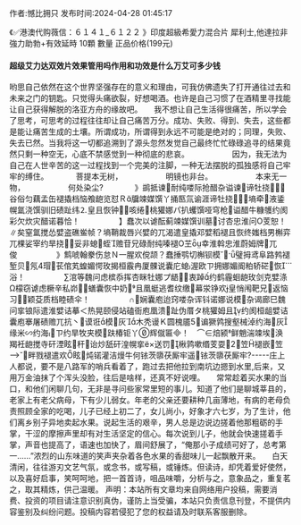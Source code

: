 <p>作者:憾比拥只 发布时间:2024-04-28 01:45:17</p>
<p>《✅港澳代购薇信：６１４１_６１２２ 》印度超級希愛力混合片 犀利士,他達拉非 強力助勃+有效延時 10顆 數量 正品价格(199元) </p>
									<h4>超级艾力达双效片效果管用吗作用和功效是什么万艾可多少钱</h4><p>哟思自己依然在这个世界坚强存在的意义和理由，可我仿佛遗失了打开通往过去和未来之门的钥匙。只觉得头痛欲裂，好想喝酒。也许是自己习惯了在酒精里寻找能让自己获得解脱的洛亚方舟的缘故吧。　　我不想让自己生活得很痛苦，所以学会了思考，可思考的过程往往却让自己痛苦万分。成功、失败、得到、失去，这些都是能让痛苦生成的土壤。所谓成功，所谓得到永远不可能是绝对的；同理，失败、失去已然。当我将这一切都追溯到了源头忽然发觉自己最终忙忙碌碌追寻的结果竟然只剩一种空无，心底不禁感觉到一种彻底的悲哀。　　　　　　因为，我无法为自己在人世辛苦的这一过程找到一个完美的注脚，一种无法摆脱的孤独感将自己牢牢的缚住。　　　　菩提本无树，　　　　　　明镜也非台。　　　　　　本来无一物，　　　　　　何处染尘?　　　　》鹚抵谏耐纯喽际抢醋杂谥谏谛牡挠谷俗匀藕孟缶褪撬档恼飧龅览怼Ｒ牖竦媒馔丫捅匦氚谕涯谛牡挠？墒牵液鋈幌氲浇馔驯旧碛趾纬⒉皇且恢钟咳绻桃獾娜パ扒蠼馔哑穹枪谥醋牛糠鹱约阂彩欠炊灾醋诺暮恰！　　　　　】蠢次以谑酝蓟竦媒馔训墓讨杏忠淮问О芰恕！　∥矣窒氲搅怂嬖盗礁鲎帧？墒鞘裁唇兴嬖的兀渴遣皇撬邓嬖稻褪且恢终媸档男槲弈兀棵娑宰约旱挠妥非螅蛭赡苷兄碌耐纯嗪褪О芏幸淮斡忠淮蔚姆牌兀俊　　　　　》鹪唬翰豢伤怠Ｎ一腥欢傥颉？蠢捶鹗切槲钡模璧拇鸢阜路鹁褪堑贝氖瑁苌倌芄蝗媚愕玫揭桓霰冉厦髁说囊庀螅渥欧ㄗ拥娜媚阍粕轿硭恢浴！　　　　　∑涫等魏问虑槟忝挥杏眯牡娜プ龉衷踔约鹤霾蛔龅玫剑克嬖涤Ω檬窃谑虑橛辛私峁蟮囊恢中奶且凰蜓逃耆纹缴幕泶铮欢皇悄闱靶兄返恼习颖芟质档睦碛伞！　　　　　∩娴囊庖迨窍喽杂诨钭诺娜说模杂谒廊巳魏问挛锒际遣淮嬖诘摹＜热晃颐侵站磕衙庖凰溃趾伪厝タ桃獾姆且约阂桓龃嬖诘囊庖搴屠碛赡兀抗丶谟诳模灰木秃谩Ｋ圆槐靥谝獗鹑搜壑械淖约海灰缘米∽约海ㄗ约旱牧夹模趺椿钜丫辉僦匾！　⌒∈焙颍鲜魈湍竦埃涣羯衽龅搅寺矸湮眩秆诒炒舐矸湟幌挛ё×送罚楸鹑嗽缗芰耍笠褪嵌笠畔戮褪遣欢眩炖锘灌洁熳牛何铱茨隳茯厮牢遥铱茨隳茯厮牢?-----庄上人都说，要不是八路军的哨兵看着了，跑过去把他拉到南坑边摁到水里,后来，又用万金油抹了个浑头没脸，往后是啥样，还真不好说哩。　　常常趁着买水果的当口，和他们闲聊几句，无非是寻问些家常里短的事儿。知道了他们是聊城莘县的，老家上有老父病母，下有少儿弱女。年老的父亲还要耕种几亩薄地，有病的老母负责照顾全家的吃喝，儿子已经上初二了，女儿尚小，好象才六七岁，为了生计，他们离乡别子异地卖起水果。说起生活的艰辛，男人总是边说边搓着他那粗砺的手掌，干涩的摩擦声里却有对生活坚定的信心。每次说到儿子，他就会快速搓着手掌，声音也提高了，语速也加快了，眉间舒展了，“俺那小子成绩可好了，总考第一……”浓烈的山东味道的笑声夹杂着各色水果的香甜味儿一起飘散开来。　　白天清闲，往往游刃文艺气氛，或念书，或写稿，或锤炼。但读诗，却凭着爱好使然，以及喜好启事，笑呵呵地，把一首首诗，咀品味嚼，分析与之，意象品之，重复茗之，取其精炼，供己温暖。				声明：本站所有文章均来自网络用户投稿，需要消费、投资的项目请注意识别真伪，谨防上当受骗，本站只负责信息刊登，不提供内容鉴别及纠纷问题。投稿内容若侵犯了您的权益请及时联系客服删除。				
